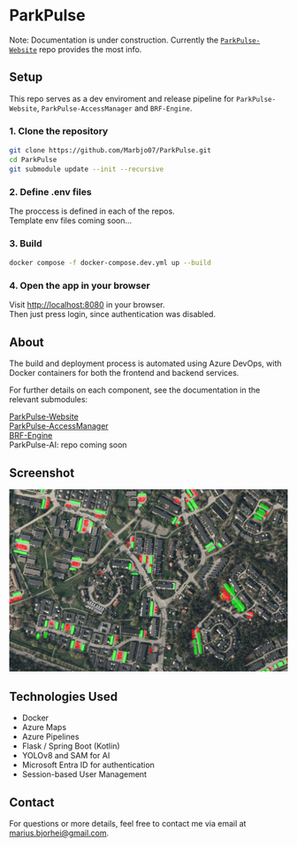 # ParkPulse

Note: Documentation is under construction. Currently the [`ParkPulse-Website`](https://github.com/Marbjo07/ParkPulse-Website) repo provides the most info.

## Setup

This repo serves as a dev enviroment and release pipeline for `ParkPulse-Website`, `ParkPulse-AccessManager` and `BRF-Engine`.

### 1. Clone the repository

```bash
git clone https://github.com/Marbjo07/ParkPulse.git
cd ParkPulse
git submodule update --init --recursive
```

### 2. Define .env files

The proccess is defined in each of the repos.  
Template env files coming soon...

### 3. Build

```bash
docker compose -f docker-compose.dev.yml up --build
```

### 4. Open the app in your browser

Visit [http://localhost:8080](http://localhost:8080) in your browser.  
Then just press login, since authentication was disabled.

## About

The build and deployment process is automated using Azure DevOps, with Docker containers for both the frontend and backend services.

For further details on each component, see the documentation in the relevant submodules:

[ParkPulse-Website](https://github.com/Marbjo07/ParkPulse-Website)  
[ParkPulse-AccessManager](https://github.com/Marbjo07/ParkPulse-AccessManager)  
[BRF-Engine](https://github.com/Marbjo07/BRF-Engine)  
ParkPulse-AI: repo coming soon

## Screenshot

![image](images/screenshot.png)

## Technologies Used

- Docker
- Azure Maps
- Azure Pipelines
- Flask / Spring Boot (Kotlin)
- YOLOv8 and SAM for AI
- Microsoft Entra ID for authentication
- Session-based User Management

## Contact

For questions or more details, feel free to contact me via email at [marius.bjorhei@gmail.com](marius.bjorhei@gmail.com).
